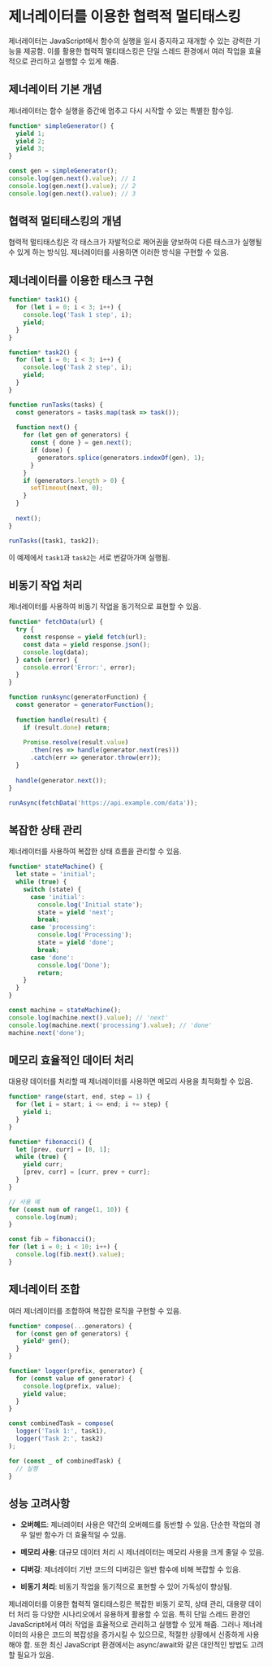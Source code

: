 # 제너레이터를 이용한 협력적 멀티태스킹

제너레이터는 JavaScript에서 함수의 실행을 일시 중지하고 재개할 수 있는 강력한 기능을 제공함. 이를 활용한 협력적 멀티태스킹은 단일 스레드 환경에서 여러 작업을 효율적으로 관리하고 실행할 수 있게 해줌.

## 제너레이터 기본 개념

제너레이터는 함수 실행을 중간에 멈추고 다시 시작할 수 있는 특별한 함수임.

```javascript
function* simpleGenerator() {
  yield 1;
  yield 2;
  yield 3;
}

const gen = simpleGenerator();
console.log(gen.next().value); // 1
console.log(gen.next().value); // 2
console.log(gen.next().value); // 3
```

## 협력적 멀티태스킹의 개념

협력적 멀티태스킹은 각 태스크가 자발적으로 제어권을 양보하여 다른 태스크가 실행될 수 있게 하는 방식임. 제너레이터를 사용하면 이러한 방식을 구현할 수 있음.

## 제너레이터를 이용한 태스크 구현

```javascript
function* task1() {
  for (let i = 0; i < 3; i++) {
    console.log('Task 1 step', i);
    yield;
  }
}

function* task2() {
  for (let i = 0; i < 3; i++) {
    console.log('Task 2 step', i);
    yield;
  }
}

function runTasks(tasks) {
  const generators = tasks.map(task => task());
  
  function next() {
    for (let gen of generators) {
      const { done } = gen.next();
      if (done) {
        generators.splice(generators.indexOf(gen), 1);
      }
    }
    if (generators.length > 0) {
      setTimeout(next, 0);
    }
  }
  
  next();
}

runTasks([task1, task2]);
```

이 예제에서 `task1`과 `task2`는 서로 번갈아가며 실행됨.

## 비동기 작업 처리

제너레이터를 사용하여 비동기 작업을 동기적으로 표현할 수 있음.

```javascript
function* fetchData(url) {
  try {
    const response = yield fetch(url);
    const data = yield response.json();
    console.log(data);
  } catch (error) {
    console.error('Error:', error);
  }
}

function runAsync(generatorFunction) {
  const generator = generatorFunction();
  
  function handle(result) {
    if (result.done) return;
    
    Promise.resolve(result.value)
      .then(res => handle(generator.next(res)))
      .catch(err => generator.throw(err));
  }
  
  handle(generator.next());
}

runAsync(fetchData('https://api.example.com/data'));
```

## 복잡한 상태 관리

제너레이터를 사용하여 복잡한 상태 흐름을 관리할 수 있음.

```javascript
function* stateMachine() {
  let state = 'initial';
  while (true) {
    switch (state) {
      case 'initial':
        console.log('Initial state');
        state = yield 'next';
        break;
      case 'processing':
        console.log('Processing');
        state = yield 'done';
        break;
      case 'done':
        console.log('Done');
        return;
    }
  }
}

const machine = stateMachine();
console.log(machine.next().value); // 'next'
console.log(machine.next('processing').value); // 'done'
machine.next('done');
```

## 메모리 효율적인 데이터 처리

대용량 데이터를 처리할 때 제너레이터를 사용하면 메모리 사용을 최적화할 수 있음.

```javascript
function* range(start, end, step = 1) {
  for (let i = start; i <= end; i += step) {
    yield i;
  }
}

function* fibonacci() {
  let [prev, curr] = [0, 1];
  while (true) {
    yield curr;
    [prev, curr] = [curr, prev + curr];
  }
}

// 사용 예
for (const num of range(1, 10)) {
  console.log(num);
}

const fib = fibonacci();
for (let i = 0; i < 10; i++) {
  console.log(fib.next().value);
}
```

## 제너레이터 조합

여러 제너레이터를 조합하여 복잡한 로직을 구현할 수 있음.

```javascript
function* compose(...generators) {
  for (const gen of generators) {
    yield* gen();
  }
}

function* logger(prefix, generator) {
  for (const value of generator) {
    console.log(prefix, value);
    yield value;
  }
}

const combinedTask = compose(
  logger('Task 1:', task1),
  logger('Task 2:', task2)
);

for (const _ of combinedTask) {
  // 실행
}
```

## 성능 고려사항

- **오버헤드**: 제너레이터 사용은 약간의 오버헤드를 동반할 수 있음. 단순한 작업의 경우 일반 함수가 더 효율적일 수 있음.

- **메모리 사용**: 대규모 데이터 처리 시 제너레이터는 메모리 사용을 크게 줄일 수 있음.

- **디버깅**: 제너레이터 기반 코드의 디버깅은 일반 함수에 비해 복잡할 수 있음.

- **비동기 처리**: 비동기 작업을 동기적으로 표현할 수 있어 가독성이 향상됨.

제너레이터를 이용한 협력적 멀티태스킹은 복잡한 비동기 로직, 상태 관리, 대용량 데이터 처리 등 다양한 시나리오에서 유용하게 활용할 수 있음. 특히 단일 스레드 환경인 JavaScript에서 여러 작업을 효율적으로 관리하고 실행할 수 있게 해줌. 그러나 제너레이터의 사용은 코드의 복잡성을 증가시킬 수 있으므로, 적절한 상황에서 신중하게 사용해야 함. 또한 최신 JavaScript 환경에서는 async/await와 같은 대안적인 방법도 고려할 필요가 있음.
